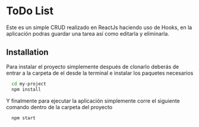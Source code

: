 
# ToDo List

Este es un simple CRUD realizado en ReactJs haciendo uso de Hooks, en la aplicación podras guardar una tarea así como editarla y eliminarla.


## Installation

Para instalar el proyecto simplemente después de clonarlo deberás de entrar a la carpeta de el desde la terminal e instalar los paquetes necesarios

```bash
  cd my-project
  npm install
```
Y finalmente para ejecutar la aplicación simplemente corre el siguiente comando dentro de la carpeta del proyecto

```bash
  npm start
```